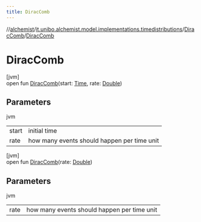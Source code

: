 ```yaml
---
title: DiracComb
---
```

//[alchemist](../../../index.html)/[it.unibo.alchemist.model.implementations.timedistributions](../index.html)/[DiracComb](index.html)/[DiracComb](-dirac-comb.html)



# DiracComb



[jvm]\
open fun [DiracComb](-dirac-comb.html)(start: [Time](../../it.unibo.alchemist.model.interfaces/-time/index.html), rate: [Double](https://kotlinlang.org/api/latest/jvm/stdlib/kotlin/-double/index.html))



## Parameters


jvm

| | |
|---|---|
| start | initial time |
| rate | how many events should happen per time unit |





[jvm]\
open fun [DiracComb](-dirac-comb.html)(rate: [Double](https://kotlinlang.org/api/latest/jvm/stdlib/kotlin/-double/index.html))



## Parameters


jvm

| | |
|---|---|
| rate | how many events should happen per time unit |




